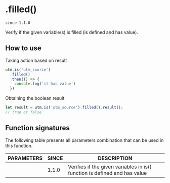 # .filled()

`since 1.1.0`

Verify if the given variable(s) is filled (is defined and has value).

## How to use

Taking action based on result

```js
utm.is('utm_source')
  .filled()
  .then(() => {
    console.log('it has value')
  })
```

Obtaining the boolean result

```js
let result = utm.is('utm_source').filled().result();
// true or false
```

## Function signatures

The following table presents all parameters combination that can be used in this function.

| PARAMETERS | SINCE | DESCRIPTION |
| ---------- | ----- | ----------- |
|            | 1.1.0 | Verifies if the given variables in is() function is defined and has value |
